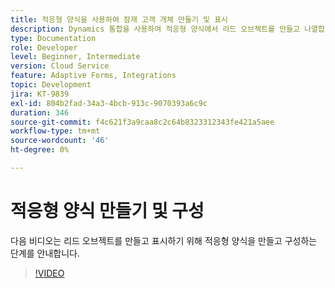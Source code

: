 ```yaml
---
title: 적응형 양식을 사용하여 잠재 고객 개체 만들기 및 표시
description: Dynamics 통합을 사용하여 적응형 양식에서 리드 오브젝트를 만들고 나열합니다.
type: Documentation
role: Developer
level: Beginner, Intermediate
version: Cloud Service
feature: Adaptive Forms, Integrations
topic: Development
jira: KT-9839
exl-id: 804b2fad-34a3-4bcb-913c-9070393a6c9c
duration: 346
source-git-commit: f4c621f3a9caa8c2c64b8323312343fe421a5aee
workflow-type: tm+mt
source-wordcount: '46'
ht-degree: 0%

---
```


# 적응형 양식 만들기 및 구성


다음 비디오는 리드 오브젝트를 만들고 표시하기 위해 적응형 양식을 만들고 구성하는 단계를 안내합니다.

>[!VIDEO](https://video.tv.adobe.com/v/340791?quality=12&learn=on)
